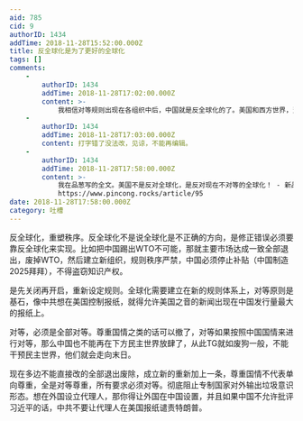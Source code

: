 ```yaml
---
aid: 785
cid: 9
authorID: 1434
addTime: 2018-11-28T15:52:00.000Z
title: 反全球化是为了更好的全球化
tags: []
comments:
    -
        authorID: 1434
        addTime: 2018-11-28T17:02:00.000Z
        content: >-
            我相信对等规则出现在各组织中后，中国就是反全球化的了。美国和西方世界，当然伟大总统特朗普先生最反，他们都看出来中国是在不对等情况下受惠于全球化，作为资本主义国家没人能接受这一点。马尔代夫要废掉与中国的协定，因为中国并不曾进口马尔代夫的产品，所以说，很多当前的便宜都被TG占了，谁告诉我，他们凭什么不付出？承担发达国家义务，开放市场，开放网络，开放媒体，停止盗窃知识产权，停止恶意补贴，这些要求有问题吗？一个不断撒币的国家，告诉我为什么不能承担发达国家义务？给非洲免除债务的时候怎么想不到自己人均水平低？就整话语权想到自己市场上，跟外国政府和企业大棒威胁，你敢不要中国市场？给你创造条件辱华。
    -
        authorID: 1434
        addTime: 2018-11-28T17:03:00.000Z
        content: 打字错了没法改，见谅，不能再编辑。
    -
        authorID: 1434
        addTime: 2018-11-28T17:58:00.000Z
        content: >-
            我在品葱写的全文。美国不是反对全球化，是反对现在不对等的全球化！ - 新品葱
            https://www.pincong.rocks/article/95
date: 2018-11-28T17:58:00.000Z
category: 吐槽
---
```


反全球化，重塑秩序。反全球化不是说全球化是不正确的方向，是修正错误必须要靠反全球化来实现。比如把中国踢出WTO不可能，那就主要市场达成一致全部退出，废掉WTO，然后建立新组织，规则秩序严禁，中国必须停止补贴（中国制造2025拜拜），不得盗窃知识产权。

是先关闭再开启，重新设定规则。全球化需要建立在新的规则体系上，对等原则是基石，像中共想在美国控制报纸，就得允许美国之音的新闻出现在中国发行量最大的报纸上。

对等，必须是全部对等。尊重国情之类的话可以撤了，对等如果按照中国国情来进行对等，那么中国也不能再在下方民主世界放肆了，从此TG就如废狗一般，不能干预民主世界，他们就会走向末日。

现在多边不能直接改的全部退出废除，成立新的重新加上一条，尊重国情不代表单向尊重，全是对等尊重，所有要求必须对等。彻底阻止专制国家对外输出垃圾意识形态。想在外国设立代理人，那你得让外国在中国设置，并且如果中国不允许批评习近平的话，中共不要让代理人在美国报纸谴责特朗普。

